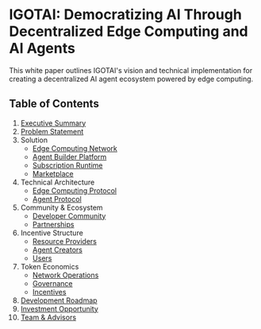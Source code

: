 # IGOTAI: Democratizing AI Through Decentralized Edge Computing and AI Agents

This white paper outlines IGOTAI's vision and technical implementation for creating a decentralized AI agent ecosystem powered by edge computing.

## Table of Contents

1. [Executive Summary](1-executive-summary.md)
2. [Problem Statement](2-problem-statement.md)
3. Solution
   - [Edge Computing Network](3-solution/3.1-edge-computing-network.md)
   - [Agent Builder Platform](3-solution/3.2-agent-builder-platform.md)
   - [Subscription Runtime](3-solution/3.3-subscription-runtime.md)
   - [Marketplace](3-solution/3.4-marketplace.md)
4. Technical Architecture
   - [Edge Computing Protocol](4-technical-architecture/4.1-edge-computing-protocol.md)
   - [Agent Protocol](4-technical-architecture/4.2-agent-protocol.md)
5. Community & Ecosystem
   - [Developer Community](5-community-ecosystem/5.1-developer-community.md)
   - [Partnerships](5-community-ecosystem/5.2-partnerships.md)
6. Incentive Structure
   - [Resource Providers](6-incentive-structure/6.1-resource-providers.md)
   - [Agent Creators](6-incentive-structure/6.2-agent-creators.md)
   - [Users](6-incentive-structure/6.3-users.md)
7. Token Economics
   - [Network Operations](7-token-economics/7.1-network-operations.md)
   - [Governance](7-token-economics/7.2-governance.md)
   - [Incentives](7-token-economics/7.3-incentives.md)
8. [Development Roadmap](8-development-roadmap.md)
9. [Investment Opportunity](9-investment.md)
10. [Team & Advisors](10-team.md) 